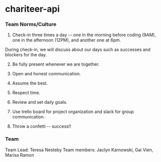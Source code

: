 # chariteer-api

### Team Norms/Culture

1. Check-in three times a day -- one in the morning before coding (9AM), one in the afternoon (12PM), and another one at 6pm.

During check-in, we will discuss about our days such as successes and blockers for the day.

2. Be fully present whenever we are together.

3. Open and honest communication.

4. Assume the best.

5. Respect time.

6. Review and set daily goals.

7. Use trello board for project organization and slack for group communication.

8. Throw a confetti -- success!!

### Team

Team Lead: Teresa Nesteby
Team members: Jaclyn Karnowski, Gai Vien, Marisa Ramon
